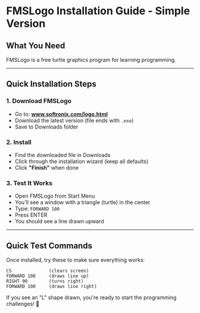 # FMSLogo Installation Guide - Simple Version

## What You Need
FMSLogo is a free turtle graphics program for learning programming.

---

## Quick Installation Steps

### **1. Download FMSLogo**
- Go to: **www.softronix.com/logo.html**
- Download the latest version (file ends with `.exe`)
- Save to Downloads folder

### **2. Install**
- Find the downloaded file in Downloads
- Click through the installation wizard (keep all defaults)
- Click **"Finish"** when done

### **3. Test It Works**
- Open FMSLogo from Start Menu
- You'll see a window with a triangle (turtle) in the center
- Type: `FORWARD 100`
- Press ENTER
- You should see a line drawn upward

---

## Quick Test Commands
Once installed, try these to make sure everything works:
```
CS              (clears screen)
FORWARD 100     (draws line up)
RIGHT 90        (turns right)  
FORWARD 100     (draws line right)
```

If you see an "L" shape drawn, you're ready to start the programming challenges! 🎉